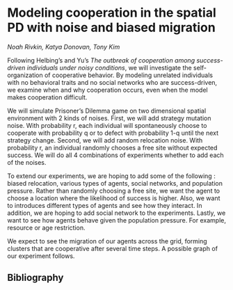 # Modeling cooperation in the spatial PD with noise and biased migration
*Noah Rivkin, Katya Donovan, Tony Kim*

Following Helbing’s and Yu’s *The outbreak of cooperation among success-driven individuals under noisy conditions*, we will investigate the self-organization of cooperative behavior. By modeling unrelated individuals with no behavioral traits and no social networks who are success-driven, we examine when and why cooperation occurs, even when the model makes cooperation difficult.

We will simulate Prisoner’s Dilemma game on two dimensional spatial environment with 2 kinds of noises. First, we will add strategy mutation noise. With probability r, each individual will spontaneously choose to cooperate with probability q or to defect with probability 1-q until the next strategy change. Second, we will add random relocation noise. With probability r, an individual randomly chooses a free site without expected success. We will do all 4 combinations of experiments whether to add each of the noises.

To extend our experiments, we are hoping to add some of the following : biased relocation, various types of agents, social networks, and population pressure. Rather than randomly choosing a free site, we want the agent to choose a location where the likelihood of success is higher. Also, we want to introduces different types of agents and see how they interact. In addition, we are hoping to add social network to the experiments. Lastly, we want to see how agents behave given the population pressure. For example, resource or age restriction. 

We expect to see the migration of our agents across the grid, forming clusters that are cooperative after several time steps. A possible graph of our experiment follows.

## Bibliography
### 




